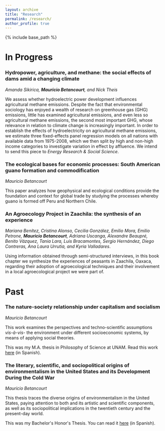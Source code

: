 ```yaml
---
layout: archive
title: "Research"
permalink: /research/
author_profile: true
---
```


{% include base_path %}

In Progress
======
### Hydropower, agriculture, and methane: the social effects of dams amid a changing climate
<i>Amanda Sikirica, <b>Mauricio Betancourt</b>, and Nick Theis </i> 

We assess whether hydroelectric power development influences agricultural methane emissions. Despite the fact that environmental sociology has enjoyed a wealth of research on greenhouse gas (GHG) emissions, little has examined agricultural emissions, and even less so agricultural methane emissions, the second most important GHG, whose relevance in relation to climate change is increasingly important. In order to establish the effects of hydroelectricity on agricultural methane emissions, we estimate three fixed-effects panel regression models on all nations with available data from 1975-2008, which we then split by high and non-high income categories to investigate variation in effect by affluence. We intend to send this piece to _Energy Research & Social Science_.

### The ecological bases for economic processes: South American guano formation and commodification
<i>Mauricio Betancourt </i>

This paper analyzes how geophysical and ecological conditions provide the foundation and context for global trade by studying the processes whereby guano is formed off Peru and Northern Chile.

### An Agroecology Project in Zaachila: the synthesis of an experience  
<i>Mariana Benítez, Cristina Alonso, Cecilia González, Emilio Mora, Emilio Petrone, <b>Mauricio Betancourt</b>, Adriana Uscanga, Alexandre Beaupré, Benito Vázquez, Tania Lara, Luis Bracamontes, Sergio Hernández, Diego Contreras, Ana Laura Urrutia, and Kyria Valladares</i>.

Using information obtained through semi-structured interviews, in this book chapter we synthesize the experiences of peasants in Zaachila, Oaxaca, regarding their adoption of agroecological techniques and their involvement in a local agroecological project we were part of. 

Past
======

### The nature-society relationship under capitalism and socialism
<i>Mauricio Betancourt</i>

This work examines the perspectives and techno-scientific assumptions _vis-à-vis-_ the environment under different socioeconomic systems, by means of applying social theories.

This was my M.A. thesis in Philosophy of Science at UNAM. Read this work [here](https://repositorio.unam.mx/contenidos/438592) (in Spanish).

### The literary, scientific, and sociopolitical origins of environmentalism in the United States and its Development During the Cold War
<i>Mauricio Betancourt</i>

This thesis traces the diverse origins of environmentalism in the United States, paying attention to both and its artistic and scientific components, as well as its sociopolitical implications in the twentieth century and the present-day world. 

This was my Bachelor's Honor's Thesis. You can read it [here](http://mauriciobetan.github.io/files/TESIS_REVISADA.pdf) (in Spanish).

